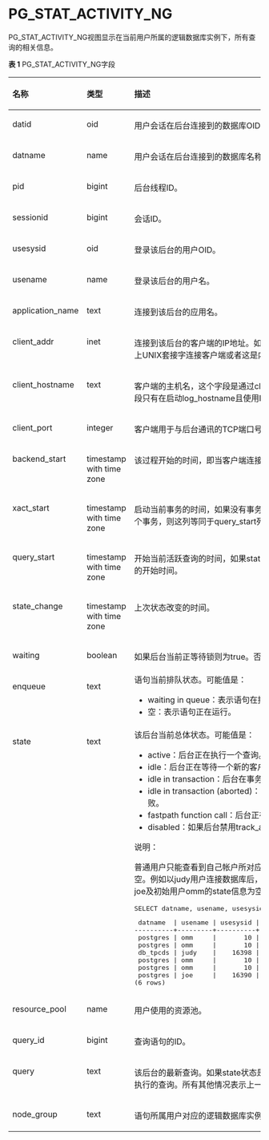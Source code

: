# PG\_STAT\_ACTIVITY\_NG

PG\_STAT\_ACTIVITY\_NG视图显示在当前用户所属的逻辑数据库实例下，所有查询的相关信息。

**表 1**  PG\_STAT\_ACTIVITY\_NG字段

<a name="zh-cn_topic_0059777972_tee2fe32d5a344ee0bf91021e20828899"></a>
<table><thead align="left"><tr id="zh-cn_topic_0059777972_r3ebd4546663a496ea635e034ce55ee0e"><th class="cellrowborder" valign="top" width="33.269999999999996%" id="mcps1.2.4.1.1"><p id="zh-cn_topic_0059777972_a0ad3fea1ca654b24bd7a85477f5c15ff"><a name="zh-cn_topic_0059777972_a0ad3fea1ca654b24bd7a85477f5c15ff"></a><a name="zh-cn_topic_0059777972_a0ad3fea1ca654b24bd7a85477f5c15ff"></a>名称</p>
</th>
<th class="cellrowborder" valign="top" width="18.279999999999998%" id="mcps1.2.4.1.2"><p id="zh-cn_topic_0059777972_aa572b0c58cc14891943d2627068c7b14"><a name="zh-cn_topic_0059777972_aa572b0c58cc14891943d2627068c7b14"></a><a name="zh-cn_topic_0059777972_aa572b0c58cc14891943d2627068c7b14"></a>类型</p>
</th>
<th class="cellrowborder" valign="top" width="48.449999999999996%" id="mcps1.2.4.1.3"><p id="zh-cn_topic_0059777972_a2726a44bf01549b4b583dc20a775e677"><a name="zh-cn_topic_0059777972_a2726a44bf01549b4b583dc20a775e677"></a><a name="zh-cn_topic_0059777972_a2726a44bf01549b4b583dc20a775e677"></a>描述</p>
</th>
</tr>
</thead>
<tbody><tr id="zh-cn_topic_0059777972_rf208f03c28194962997d97334eb4ce73"><td class="cellrowborder" valign="top" width="33.269999999999996%" headers="mcps1.2.4.1.1 "><p id="zh-cn_topic_0059777972_a3c0d3a92c7334476a0abf65843a2bf6c"><a name="zh-cn_topic_0059777972_a3c0d3a92c7334476a0abf65843a2bf6c"></a><a name="zh-cn_topic_0059777972_a3c0d3a92c7334476a0abf65843a2bf6c"></a>datid</p>
</td>
<td class="cellrowborder" valign="top" width="18.279999999999998%" headers="mcps1.2.4.1.2 "><p id="zh-cn_topic_0059777972_a5ee316aab1c24766a6d8d6a5113e8ae4"><a name="zh-cn_topic_0059777972_a5ee316aab1c24766a6d8d6a5113e8ae4"></a><a name="zh-cn_topic_0059777972_a5ee316aab1c24766a6d8d6a5113e8ae4"></a>oid</p>
</td>
<td class="cellrowborder" valign="top" width="48.449999999999996%" headers="mcps1.2.4.1.3 "><p id="zh-cn_topic_0059777972_ae5a2238d3ac74490b4b57f18552b33ca"><a name="zh-cn_topic_0059777972_ae5a2238d3ac74490b4b57f18552b33ca"></a><a name="zh-cn_topic_0059777972_ae5a2238d3ac74490b4b57f18552b33ca"></a>用户会话在后台连接到的数据库OID。</p>
</td>
</tr>
<tr id="zh-cn_topic_0059777972_r276e7d5e9a0547fb9f264ba45858cae8"><td class="cellrowborder" valign="top" width="33.269999999999996%" headers="mcps1.2.4.1.1 "><p id="zh-cn_topic_0059777972_a9239e0bd11e24345989a0ef489e3a8c5"><a name="zh-cn_topic_0059777972_a9239e0bd11e24345989a0ef489e3a8c5"></a><a name="zh-cn_topic_0059777972_a9239e0bd11e24345989a0ef489e3a8c5"></a>datname</p>
</td>
<td class="cellrowborder" valign="top" width="18.279999999999998%" headers="mcps1.2.4.1.2 "><p id="zh-cn_topic_0059777972_a62b8fb5c877d46ddba97fdb080747314"><a name="zh-cn_topic_0059777972_a62b8fb5c877d46ddba97fdb080747314"></a><a name="zh-cn_topic_0059777972_a62b8fb5c877d46ddba97fdb080747314"></a>name</p>
</td>
<td class="cellrowborder" valign="top" width="48.449999999999996%" headers="mcps1.2.4.1.3 "><p id="zh-cn_topic_0059777972_a97fc56f4b16a460c996d42f703180c56"><a name="zh-cn_topic_0059777972_a97fc56f4b16a460c996d42f703180c56"></a><a name="zh-cn_topic_0059777972_a97fc56f4b16a460c996d42f703180c56"></a>用户会话在后台连接到的数据库名称。</p>
</td>
</tr>
<tr id="zh-cn_topic_0059777972_rb92fde6d03d64f8b8a27137885f86829"><td class="cellrowborder" valign="top" width="33.269999999999996%" headers="mcps1.2.4.1.1 "><p id="zh-cn_topic_0059777972_ae5398d420a3143eb995b80bba6205b4a"><a name="zh-cn_topic_0059777972_ae5398d420a3143eb995b80bba6205b4a"></a><a name="zh-cn_topic_0059777972_ae5398d420a3143eb995b80bba6205b4a"></a>pid</p>
</td>
<td class="cellrowborder" valign="top" width="18.279999999999998%" headers="mcps1.2.4.1.2 "><p id="zh-cn_topic_0059777972_ad88acb7c39ed43c7976097a7f1a76a75"><a name="zh-cn_topic_0059777972_ad88acb7c39ed43c7976097a7f1a76a75"></a><a name="zh-cn_topic_0059777972_ad88acb7c39ed43c7976097a7f1a76a75"></a>bigint</p>
</td>
<td class="cellrowborder" valign="top" width="48.449999999999996%" headers="mcps1.2.4.1.3 "><p id="zh-cn_topic_0059777972_a1cd1edb6859941d19b1acc096b0c3b3d"><a name="zh-cn_topic_0059777972_a1cd1edb6859941d19b1acc096b0c3b3d"></a><a name="zh-cn_topic_0059777972_a1cd1edb6859941d19b1acc096b0c3b3d"></a>后台线程ID。</p>
</td>
</tr>
<tr id="row12605252131912"><td class="cellrowborder" valign="top" width="33.269999999999996%" headers="mcps1.2.4.1.1 "><p id="p146053528192"><a name="p146053528192"></a><a name="p146053528192"></a>sessionid</p>
</td>
<td class="cellrowborder" valign="top" width="18.279999999999998%" headers="mcps1.2.4.1.2 "><p id="p760535291917"><a name="p760535291917"></a><a name="p760535291917"></a>bigint</p>
</td>
<td class="cellrowborder" valign="top" width="48.449999999999996%" headers="mcps1.2.4.1.3 "><p id="p76051452111911"><a name="p76051452111911"></a><a name="p76051452111911"></a>会话ID。</p>
</td>
</tr>
<tr id="zh-cn_topic_0059777972_r60579e8eaaf24f51920527f6aaf90092"><td class="cellrowborder" valign="top" width="33.269999999999996%" headers="mcps1.2.4.1.1 "><p id="zh-cn_topic_0059777972_a91bbca399b6d43499bbbac8b4c16fdf6"><a name="zh-cn_topic_0059777972_a91bbca399b6d43499bbbac8b4c16fdf6"></a><a name="zh-cn_topic_0059777972_a91bbca399b6d43499bbbac8b4c16fdf6"></a>usesysid</p>
</td>
<td class="cellrowborder" valign="top" width="18.279999999999998%" headers="mcps1.2.4.1.2 "><p id="zh-cn_topic_0059777972_a972ad4a8ae3e4b339f528384d6c88d08"><a name="zh-cn_topic_0059777972_a972ad4a8ae3e4b339f528384d6c88d08"></a><a name="zh-cn_topic_0059777972_a972ad4a8ae3e4b339f528384d6c88d08"></a>oid</p>
</td>
<td class="cellrowborder" valign="top" width="48.449999999999996%" headers="mcps1.2.4.1.3 "><p id="zh-cn_topic_0059777972_a3b81447722cf4f85ac9f9bb338f088a2"><a name="zh-cn_topic_0059777972_a3b81447722cf4f85ac9f9bb338f088a2"></a><a name="zh-cn_topic_0059777972_a3b81447722cf4f85ac9f9bb338f088a2"></a>登录该后台的用户OID。</p>
</td>
</tr>
<tr id="zh-cn_topic_0059777972_r362b02d1b53b45b182fdb0451c702066"><td class="cellrowborder" valign="top" width="33.269999999999996%" headers="mcps1.2.4.1.1 "><p id="zh-cn_topic_0059777972_afdc1be659e8c43298ea84f479c8e95e8"><a name="zh-cn_topic_0059777972_afdc1be659e8c43298ea84f479c8e95e8"></a><a name="zh-cn_topic_0059777972_afdc1be659e8c43298ea84f479c8e95e8"></a>usename</p>
</td>
<td class="cellrowborder" valign="top" width="18.279999999999998%" headers="mcps1.2.4.1.2 "><p id="zh-cn_topic_0059777972_a6846252afc0a4b16ae788febc9240c5e"><a name="zh-cn_topic_0059777972_a6846252afc0a4b16ae788febc9240c5e"></a><a name="zh-cn_topic_0059777972_a6846252afc0a4b16ae788febc9240c5e"></a>name</p>
</td>
<td class="cellrowborder" valign="top" width="48.449999999999996%" headers="mcps1.2.4.1.3 "><p id="zh-cn_topic_0059777972_a652555efe5d54ad0bf1440fbb6f07ef1"><a name="zh-cn_topic_0059777972_a652555efe5d54ad0bf1440fbb6f07ef1"></a><a name="zh-cn_topic_0059777972_a652555efe5d54ad0bf1440fbb6f07ef1"></a>登录该后台的用户名。</p>
</td>
</tr>
<tr id="zh-cn_topic_0059777972_r5ca459d9313c49d8864803ff9949d86e"><td class="cellrowborder" valign="top" width="33.269999999999996%" headers="mcps1.2.4.1.1 "><p id="zh-cn_topic_0059777972_a284c1a65062b4e18bad2fc9ced7aa623"><a name="zh-cn_topic_0059777972_a284c1a65062b4e18bad2fc9ced7aa623"></a><a name="zh-cn_topic_0059777972_a284c1a65062b4e18bad2fc9ced7aa623"></a>application_name</p>
</td>
<td class="cellrowborder" valign="top" width="18.279999999999998%" headers="mcps1.2.4.1.2 "><p id="zh-cn_topic_0059777972_a80433bceb40c429eaceb9b60df7e201b"><a name="zh-cn_topic_0059777972_a80433bceb40c429eaceb9b60df7e201b"></a><a name="zh-cn_topic_0059777972_a80433bceb40c429eaceb9b60df7e201b"></a>text</p>
</td>
<td class="cellrowborder" valign="top" width="48.449999999999996%" headers="mcps1.2.4.1.3 "><p id="zh-cn_topic_0059777972_a0d408db3c0ea480ea1e02df2861e7514"><a name="zh-cn_topic_0059777972_a0d408db3c0ea480ea1e02df2861e7514"></a><a name="zh-cn_topic_0059777972_a0d408db3c0ea480ea1e02df2861e7514"></a>连接到该后台的应用名。</p>
</td>
</tr>
<tr id="zh-cn_topic_0059777972_rec0722281d94405f9deb809325d290d3"><td class="cellrowborder" valign="top" width="33.269999999999996%" headers="mcps1.2.4.1.1 "><p id="zh-cn_topic_0059777972_ae861b2106b7c469aa0f138075b033001"><a name="zh-cn_topic_0059777972_ae861b2106b7c469aa0f138075b033001"></a><a name="zh-cn_topic_0059777972_ae861b2106b7c469aa0f138075b033001"></a>client_addr</p>
</td>
<td class="cellrowborder" valign="top" width="18.279999999999998%" headers="mcps1.2.4.1.2 "><p id="zh-cn_topic_0059777972_a0df2ee40bb4b4f578835cdf7e533b600"><a name="zh-cn_topic_0059777972_a0df2ee40bb4b4f578835cdf7e533b600"></a><a name="zh-cn_topic_0059777972_a0df2ee40bb4b4f578835cdf7e533b600"></a>inet</p>
</td>
<td class="cellrowborder" valign="top" width="48.449999999999996%" headers="mcps1.2.4.1.3 "><p id="zh-cn_topic_0059777972_ae502af22046347fdb04acde911e56770"><a name="zh-cn_topic_0059777972_ae502af22046347fdb04acde911e56770"></a><a name="zh-cn_topic_0059777972_ae502af22046347fdb04acde911e56770"></a>连接到该后台的客户端的IP地址。如果此字段是null，它表明通过服务器机器上UNIX套接字连接客户端或者这是内部进程，如autovacuum。</p>
</td>
</tr>
<tr id="zh-cn_topic_0059777972_r674785086fc446f6b472225c4f45681d"><td class="cellrowborder" valign="top" width="33.269999999999996%" headers="mcps1.2.4.1.1 "><p id="zh-cn_topic_0059777972_ad8296c5dcf504a70ba3f0616dbfee4b0"><a name="zh-cn_topic_0059777972_ad8296c5dcf504a70ba3f0616dbfee4b0"></a><a name="zh-cn_topic_0059777972_ad8296c5dcf504a70ba3f0616dbfee4b0"></a>client_hostname</p>
</td>
<td class="cellrowborder" valign="top" width="18.279999999999998%" headers="mcps1.2.4.1.2 "><p id="zh-cn_topic_0059777972_a4e60b130e5c24becba30ce25e9b3d887"><a name="zh-cn_topic_0059777972_a4e60b130e5c24becba30ce25e9b3d887"></a><a name="zh-cn_topic_0059777972_a4e60b130e5c24becba30ce25e9b3d887"></a>text</p>
</td>
<td class="cellrowborder" valign="top" width="48.449999999999996%" headers="mcps1.2.4.1.3 "><p id="zh-cn_topic_0059777972_af4e02f01c0e74a08a3182dc94c80a43c"><a name="zh-cn_topic_0059777972_af4e02f01c0e74a08a3182dc94c80a43c"></a><a name="zh-cn_topic_0059777972_af4e02f01c0e74a08a3182dc94c80a43c"></a>客户端的主机名，这个字段是通过client_addr的反向DNS查找得到。这个字段只有在启动log_hostname且使用IP连接时才非空。</p>
</td>
</tr>
<tr id="zh-cn_topic_0059777972_row42029231212"><td class="cellrowborder" valign="top" width="33.269999999999996%" headers="mcps1.2.4.1.1 "><p id="zh-cn_topic_0059777972_p182025232120"><a name="zh-cn_topic_0059777972_p182025232120"></a><a name="zh-cn_topic_0059777972_p182025232120"></a>client_port</p>
</td>
<td class="cellrowborder" valign="top" width="18.279999999999998%" headers="mcps1.2.4.1.2 "><p id="zh-cn_topic_0059777972_p620213232017"><a name="zh-cn_topic_0059777972_p620213232017"></a><a name="zh-cn_topic_0059777972_p620213232017"></a>integer</p>
</td>
<td class="cellrowborder" valign="top" width="48.449999999999996%" headers="mcps1.2.4.1.3 "><p id="zh-cn_topic_0059777972_p02031923418"><a name="zh-cn_topic_0059777972_p02031923418"></a><a name="zh-cn_topic_0059777972_p02031923418"></a>客户端用于与后台通讯的TCP端口号，如果使用Unix套接字，则为-1。</p>
</td>
</tr>
<tr id="zh-cn_topic_0059777972_r541fdd8686da407c96f2509343538540"><td class="cellrowborder" valign="top" width="33.269999999999996%" headers="mcps1.2.4.1.1 "><p id="zh-cn_topic_0059777972_a4f52bdbfe93a430ba36479988f21b684"><a name="zh-cn_topic_0059777972_a4f52bdbfe93a430ba36479988f21b684"></a><a name="zh-cn_topic_0059777972_a4f52bdbfe93a430ba36479988f21b684"></a>backend_start</p>
</td>
<td class="cellrowborder" valign="top" width="18.279999999999998%" headers="mcps1.2.4.1.2 "><p id="zh-cn_topic_0059777972_ab807a50bbb4644bb9322b11414d7df23"><a name="zh-cn_topic_0059777972_ab807a50bbb4644bb9322b11414d7df23"></a><a name="zh-cn_topic_0059777972_ab807a50bbb4644bb9322b11414d7df23"></a>timestamp with time zone</p>
</td>
<td class="cellrowborder" valign="top" width="48.449999999999996%" headers="mcps1.2.4.1.3 "><p id="zh-cn_topic_0059777972_ac5aed19bdcb44b6291d6e250de35601b"><a name="zh-cn_topic_0059777972_ac5aed19bdcb44b6291d6e250de35601b"></a><a name="zh-cn_topic_0059777972_ac5aed19bdcb44b6291d6e250de35601b"></a>该过程开始的时间，即当客户端连接服务器时。</p>
</td>
</tr>
<tr id="zh-cn_topic_0059777972_row12950520145711"><td class="cellrowborder" valign="top" width="33.269999999999996%" headers="mcps1.2.4.1.1 "><p id="zh-cn_topic_0059777972_p119501720125717"><a name="zh-cn_topic_0059777972_p119501720125717"></a><a name="zh-cn_topic_0059777972_p119501720125717"></a>xact_start</p>
</td>
<td class="cellrowborder" valign="top" width="18.279999999999998%" headers="mcps1.2.4.1.2 "><p id="zh-cn_topic_0059777972_p15950420195713"><a name="zh-cn_topic_0059777972_p15950420195713"></a><a name="zh-cn_topic_0059777972_p15950420195713"></a>timestamp with time zone</p>
</td>
<td class="cellrowborder" valign="top" width="48.449999999999996%" headers="mcps1.2.4.1.3 "><p id="zh-cn_topic_0059777972_p13950172010576"><a name="zh-cn_topic_0059777972_p13950172010576"></a><a name="zh-cn_topic_0059777972_p13950172010576"></a>启动当前事务的时间，如果没有事务是活跃的，则为null。如果当前查询是首个事务，则这列等同于query_start列。</p>
</td>
</tr>
<tr id="zh-cn_topic_0059777972_r4ce382187d6843eda3e0bd45fabf08b6"><td class="cellrowborder" valign="top" width="33.269999999999996%" headers="mcps1.2.4.1.1 "><p id="zh-cn_topic_0059777972_a4bc773f3c8654882b500db870447039b"><a name="zh-cn_topic_0059777972_a4bc773f3c8654882b500db870447039b"></a><a name="zh-cn_topic_0059777972_a4bc773f3c8654882b500db870447039b"></a>query_start</p>
</td>
<td class="cellrowborder" valign="top" width="18.279999999999998%" headers="mcps1.2.4.1.2 "><p id="zh-cn_topic_0059777972_a87c322c7c720487e846ca7f1ee098420"><a name="zh-cn_topic_0059777972_a87c322c7c720487e846ca7f1ee098420"></a><a name="zh-cn_topic_0059777972_a87c322c7c720487e846ca7f1ee098420"></a>timestamp with time zone</p>
</td>
<td class="cellrowborder" valign="top" width="48.449999999999996%" headers="mcps1.2.4.1.3 "><p id="zh-cn_topic_0059777972_a076a2774541b40bf82ebb09a9fb85b95"><a name="zh-cn_topic_0059777972_a076a2774541b40bf82ebb09a9fb85b95"></a><a name="zh-cn_topic_0059777972_a076a2774541b40bf82ebb09a9fb85b95"></a>开始当前活跃查询的时间，如果state的值不是active，则这个值是上一个查询的开始时间。</p>
</td>
</tr>
<tr id="zh-cn_topic_0059777972_row53787245015"><td class="cellrowborder" valign="top" width="33.269999999999996%" headers="mcps1.2.4.1.1 "><p id="zh-cn_topic_0059777972_p123781246012"><a name="zh-cn_topic_0059777972_p123781246012"></a><a name="zh-cn_topic_0059777972_p123781246012"></a>state_change</p>
</td>
<td class="cellrowborder" valign="top" width="18.279999999999998%" headers="mcps1.2.4.1.2 "><p id="zh-cn_topic_0059777972_p17378102411018"><a name="zh-cn_topic_0059777972_p17378102411018"></a><a name="zh-cn_topic_0059777972_p17378102411018"></a>timestamp with time zone</p>
</td>
<td class="cellrowborder" valign="top" width="48.449999999999996%" headers="mcps1.2.4.1.3 "><p id="zh-cn_topic_0059777972_p737818248020"><a name="zh-cn_topic_0059777972_p737818248020"></a><a name="zh-cn_topic_0059777972_p737818248020"></a>上次状态改变的时间。</p>
</td>
</tr>
<tr id="zh-cn_topic_0059777972_r4b774825fd364d8e81cc2b5cd234a24a"><td class="cellrowborder" valign="top" width="33.269999999999996%" headers="mcps1.2.4.1.1 "><p id="zh-cn_topic_0059777972_a8d76f1f594bc43ef9ea7ddbf051c7a18"><a name="zh-cn_topic_0059777972_a8d76f1f594bc43ef9ea7ddbf051c7a18"></a><a name="zh-cn_topic_0059777972_a8d76f1f594bc43ef9ea7ddbf051c7a18"></a>waiting</p>
</td>
<td class="cellrowborder" valign="top" width="18.279999999999998%" headers="mcps1.2.4.1.2 "><p id="zh-cn_topic_0059777972_a0ba76922758f4cf99501824247599464"><a name="zh-cn_topic_0059777972_a0ba76922758f4cf99501824247599464"></a><a name="zh-cn_topic_0059777972_a0ba76922758f4cf99501824247599464"></a><span id="text19133555133014"><a name="text19133555133014"></a><a name="text19133555133014"></a>boolean</span></p>
</td>
<td class="cellrowborder" valign="top" width="48.449999999999996%" headers="mcps1.2.4.1.3 "><p id="zh-cn_topic_0059777972_abbf0584b0d574fa2943de929b6e976a3"><a name="zh-cn_topic_0059777972_abbf0584b0d574fa2943de929b6e976a3"></a><a name="zh-cn_topic_0059777972_abbf0584b0d574fa2943de929b6e976a3"></a>如果后台当前正等待锁则为true。否则为false。</p>
</td>
</tr>
<tr id="zh-cn_topic_0059777972_rd7bcc0d8b4ea459399825563008727aa"><td class="cellrowborder" valign="top" width="33.269999999999996%" headers="mcps1.2.4.1.1 "><p id="zh-cn_topic_0059777972_abe569fb5c312474dafb1a93dfc0827ce"><a name="zh-cn_topic_0059777972_abe569fb5c312474dafb1a93dfc0827ce"></a><a name="zh-cn_topic_0059777972_abe569fb5c312474dafb1a93dfc0827ce"></a>enqueue</p>
</td>
<td class="cellrowborder" valign="top" width="18.279999999999998%" headers="mcps1.2.4.1.2 "><p id="zh-cn_topic_0059777972_a2524ecf47dda42af9f62260198ab727f"><a name="zh-cn_topic_0059777972_a2524ecf47dda42af9f62260198ab727f"></a><a name="zh-cn_topic_0059777972_a2524ecf47dda42af9f62260198ab727f"></a>text</p>
</td>
<td class="cellrowborder" valign="top" width="48.449999999999996%" headers="mcps1.2.4.1.3 "><div class="p" id="ae99c0e5c2ca94a0a80a20fcf84ba6f8e"><a name="ae99c0e5c2ca94a0a80a20fcf84ba6f8e"></a><a name="ae99c0e5c2ca94a0a80a20fcf84ba6f8e"></a>语句当前排队状态。可能值是：<a name="ul1254815291343"></a><a name="ul1254815291343"></a><ul id="ul1254815291343"><li>waiting in queue：表示语句在排队中。</li><li>空：表示语句正在运行。</li></ul>
</div>
</td>
</tr>
<tr id="zh-cn_topic_0059777972_r243f105d184a4fd48900b27857070c15"><td class="cellrowborder" valign="top" width="33.269999999999996%" headers="mcps1.2.4.1.1 "><p id="zh-cn_topic_0059777972_ab1223e1ca67a4e7dbed54cf7d532683f"><a name="zh-cn_topic_0059777972_ab1223e1ca67a4e7dbed54cf7d532683f"></a><a name="zh-cn_topic_0059777972_ab1223e1ca67a4e7dbed54cf7d532683f"></a>state</p>
</td>
<td class="cellrowborder" valign="top" width="18.279999999999998%" headers="mcps1.2.4.1.2 "><p id="zh-cn_topic_0059777972_a0729ad3f1ed741e5a1641d4048cc08f1"><a name="zh-cn_topic_0059777972_a0729ad3f1ed741e5a1641d4048cc08f1"></a><a name="zh-cn_topic_0059777972_a0729ad3f1ed741e5a1641d4048cc08f1"></a>text</p>
</td>
<td class="cellrowborder" valign="top" width="48.449999999999996%" headers="mcps1.2.4.1.3 "><div class="p" id="zh-cn_topic_0059777972_a8b17bdadd4ca49d796ea95bdfa8fcaae"><a name="zh-cn_topic_0059777972_a8b17bdadd4ca49d796ea95bdfa8fcaae"></a><a name="zh-cn_topic_0059777972_a8b17bdadd4ca49d796ea95bdfa8fcaae"></a>该后台当前总体状态。可能值是：<a name="zh-cn_topic_0059777972_u755161387a854b46a73fd5d219a1acc3"></a><a name="zh-cn_topic_0059777972_u755161387a854b46a73fd5d219a1acc3"></a><ul id="zh-cn_topic_0059777972_u755161387a854b46a73fd5d219a1acc3"><li>active：后台正在执行一个查询。</li><li>idle：后台正在等待一个新的客户端命令。</li><li>idle in transaction：后台在事务中，但事务中没有语句在执行。</li><li>idle in transaction (aborted)：后台在事务中，但事务中有语句执行失败。</li><li>fastpath function call：后台正在执行一个fast-path函数。</li><li>disabled：如果后台禁用track_activities，则报告这个状态。</li></ul>
</div>
<div class="note" id="note191674411848"><a name="note191674411848"></a><a name="note191674411848"></a><span class="notetitle"> 说明： </span><div class="notebody"><p id="p2167841046"><a name="p2167841046"></a><a name="p2167841046"></a>普通用户只能查看到自己帐户所对应的会话状态。即其他帐户的state信息为空。例如以judy用户连接数据库后，在pg_stat_activity中查看到的普通用户joe及初始用户<span id="text1269720217410"><a name="text1269720217410"></a><a name="text1269720217410"></a>omm</span>的state信息为空：</p>
<pre class="screen" id="screen199102016171518"><a name="screen199102016171518"></a><a name="screen199102016171518"></a>SELECT datname, usename, usesysid, state,pid FROM pg_stat_activity_ng;</pre>
<pre class="screen" id="screen5189325101515"><a name="screen5189325101515"></a><a name="screen5189325101515"></a> datname  | usename | usesysid | state  |       pid
----------+---------+----------+--------+-----------------
 postgres | <span id="text97521922204116"><a name="text97521922204116"></a><a name="text97521922204116"></a>omm</span>     |       10 |        | 139968752121616
 postgres | <span id="text1844310236410"><a name="text1844310236410"></a><a name="text1844310236410"></a>omm</span>     |       10 |        | 139968903116560
 db_tpcds | judy    |    16398 | active | 139968391403280
 postgres | <span id="text314672414119"><a name="text314672414119"></a><a name="text314672414119"></a>omm</span>     |       10 |        | 139968643069712
 postgres | <span id="text4778162494110"><a name="text4778162494110"></a><a name="text4778162494110"></a>omm</span>     |       10 |        | 139968680818448
 postgres | joe     |    16390 |        | 139968563377936
(6 rows)</pre>
</div></div>
</td>
</tr>
<tr id="zh-cn_topic_0059777972_r4e79d12189944a3c8873b3cac8fe7511"><td class="cellrowborder" valign="top" width="33.269999999999996%" headers="mcps1.2.4.1.1 "><p id="zh-cn_topic_0059777972_a9d1e323ad2fe412fa48735617b6eab71"><a name="zh-cn_topic_0059777972_a9d1e323ad2fe412fa48735617b6eab71"></a><a name="zh-cn_topic_0059777972_a9d1e323ad2fe412fa48735617b6eab71"></a>resource_pool</p>
</td>
<td class="cellrowborder" valign="top" width="18.279999999999998%" headers="mcps1.2.4.1.2 "><p id="zh-cn_topic_0059777972_a854bdaa4137a4e5aaa61078d08d74fe0"><a name="zh-cn_topic_0059777972_a854bdaa4137a4e5aaa61078d08d74fe0"></a><a name="zh-cn_topic_0059777972_a854bdaa4137a4e5aaa61078d08d74fe0"></a>name</p>
</td>
<td class="cellrowborder" valign="top" width="48.449999999999996%" headers="mcps1.2.4.1.3 "><p id="zh-cn_topic_0059777972_a1357c82cfea64effaba41d2757ea150e"><a name="zh-cn_topic_0059777972_a1357c82cfea64effaba41d2757ea150e"></a><a name="zh-cn_topic_0059777972_a1357c82cfea64effaba41d2757ea150e"></a>用户使用的资源池。</p>
</td>
</tr>
<tr id="zh-cn_topic_0059777972_raec26980fecd4fa5b245a1a393ff2420"><td class="cellrowborder" valign="top" width="33.269999999999996%" headers="mcps1.2.4.1.1 "><p id="zh-cn_topic_0059777972_a7f9fa24370a54f6b89aa20a83e4f7e4e"><a name="zh-cn_topic_0059777972_a7f9fa24370a54f6b89aa20a83e4f7e4e"></a><a name="zh-cn_topic_0059777972_a7f9fa24370a54f6b89aa20a83e4f7e4e"></a>query_id</p>
</td>
<td class="cellrowborder" valign="top" width="18.279999999999998%" headers="mcps1.2.4.1.2 "><p id="zh-cn_topic_0059777972_ace8741fb0d77415e8a828f7d1e49bb5b"><a name="zh-cn_topic_0059777972_ace8741fb0d77415e8a828f7d1e49bb5b"></a><a name="zh-cn_topic_0059777972_ace8741fb0d77415e8a828f7d1e49bb5b"></a>bigint</p>
</td>
<td class="cellrowborder" valign="top" width="48.449999999999996%" headers="mcps1.2.4.1.3 "><p id="zh-cn_topic_0059777972_ae131771822e24d5a8dced7776e316af4"><a name="zh-cn_topic_0059777972_ae131771822e24d5a8dced7776e316af4"></a><a name="zh-cn_topic_0059777972_ae131771822e24d5a8dced7776e316af4"></a>查询语句的ID。</p>
</td>
</tr>
<tr id="zh-cn_topic_0059777972_row372145635812"><td class="cellrowborder" valign="top" width="33.269999999999996%" headers="mcps1.2.4.1.1 "><p id="zh-cn_topic_0059777972_p1472175615813"><a name="zh-cn_topic_0059777972_p1472175615813"></a><a name="zh-cn_topic_0059777972_p1472175615813"></a>query</p>
</td>
<td class="cellrowborder" valign="top" width="18.279999999999998%" headers="mcps1.2.4.1.2 "><p id="zh-cn_topic_0059777972_p16721563586"><a name="zh-cn_topic_0059777972_p16721563586"></a><a name="zh-cn_topic_0059777972_p16721563586"></a>text</p>
</td>
<td class="cellrowborder" valign="top" width="48.449999999999996%" headers="mcps1.2.4.1.3 "><p id="zh-cn_topic_0059777972_p2072195635818"><a name="zh-cn_topic_0059777972_p2072195635818"></a><a name="zh-cn_topic_0059777972_p2072195635818"></a>该后台的最新查询。如果state状态是active（活跃的），此字段显示当前正在执行的查询。所有其他情况表示上一个查询。</p>
</td>
</tr>
<tr id="row1697320349444"><td class="cellrowborder" valign="top" width="33.269999999999996%" headers="mcps1.2.4.1.1 "><p id="p13120145515310"><a name="p13120145515310"></a><a name="p13120145515310"></a>node_group</p>
</td>
<td class="cellrowborder" valign="top" width="18.279999999999998%" headers="mcps1.2.4.1.2 "><p id="p1412065518316"><a name="p1412065518316"></a><a name="p1412065518316"></a>text</p>
</td>
<td class="cellrowborder" valign="top" width="48.449999999999996%" headers="mcps1.2.4.1.3 "><p id="p1612017551314"><a name="p1612017551314"></a><a name="p1612017551314"></a>语句所属用户对应的逻辑数据库实例。</p>
</td>
</tr>
</tbody>
</table>
